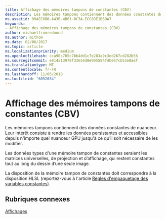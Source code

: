 ```yaml
---
title: Affichage des mémoires tampons de constantes (CBV)
description: Les mémoires tampons contiennent des données constantes de nuanceur. Leur intérêt consiste à rendre les données persistantes et accessibles depuis n'importe quel nuanceur GPU jusqu'à ce qu’il soit nécessaire de les modifier.
ms.assetid: 99AEC6B0-A43B-4B61-8C3A-ECC8DE1B69A7
keywords:
- Affichage des mémoires tampons de constantes (CBV)
author: michaelfromredmond
ms.author: mithom
ms.date: 02/08/2017
ms.topic: article
ms.localizationpriority: medium
ms.openlocfilehash: cca90c705c7bb4dd1c7e283a9c3ed267cd282b56
ms.sourcegitcommit: e814a13978f33654d8e995584f4b047cb53e0aef
ms.translationtype: MT
ms.contentlocale: fr-FR
ms.lasthandoff: 11/05/2018
ms.locfileid: "6052034"
---
```

# <a name="constant-buffer-view-cbv"></a>Affichage des mémoires tampons de constantes (CBV)


Les mémoires tampons contiennent des données constantes de nuanceur. Leur intérêt consiste à rendre les données persistantes et accessibles depuis n'importe quel nuanceur GPU jusqu'à ce qu’il soit nécessaire de les modifier.

Les données types d'une mémoire tampon de constantes seraient les matrices universelles, de projection et d’affichage, qui restent constantes tout au long du dessin d’une seule image.

La disposition de la mémoire tampon de constantes doit correspondre à la disposition HLSL (reportez-vous à l'article [Règles d'empaquetage des variables constantes](https://msdn.microsoft.com/library/windows/desktop/bb509632.aspx)).

## <a name="span-idrelated-topicsspanrelated-topics"></a><span id="related-topics"></span>Rubriques connexes


[Affichages](views.md)

 

 




